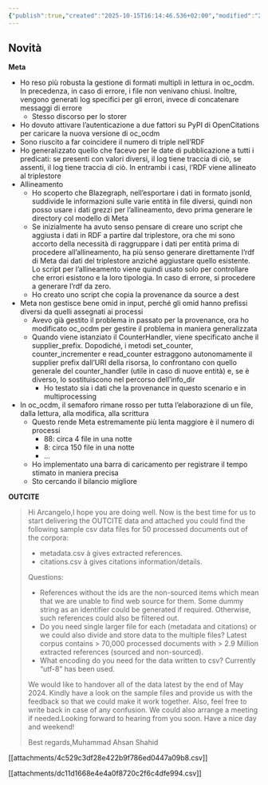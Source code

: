 ```yaml
---
{"publish":true,"created":"2025-10-15T16:14:46.536+02:00","modified":"2024-03-19T12:00:00.000+01:00","cssclasses":""}
---
```



## Novità

**Meta**

- Ho reso più robusta la gestione di formati multipli in lettura in oc_ocdm. In precedenza, in caso di errore, i file non venivano chiusi. Inoltre, vengono generati log specifici per gli errori, invece di concatenare messaggi di errore
    - Stesso discorso per lo storer
- Ho dovuto attivare l’autenticazione a due fattori su PyPI di OpenCitations per caricare la nuova versione di oc_ocdm
- Sono riuscito a far coincidere il numero di triple nell’RDF
- Ho generalizzato quello che facevo per le date di pubblicazione a tutti i predicati: se presenti con valori diversi, il log tiene traccia di ciò, se assenti, il log tiene traccia di ciò. In entrambi i casi, l’RDF viene allineato al triplestore
- Allineamento
    - Ho scoperto che Blazegraph, nell’esportare i dati in formato jsonld, suddivide le informazioni sulle varie entità in file diversi, quindi non posso usare i dati grezzi per l’allineamento, devo prima generare le directory col modello di Meta
    - Se inizialmente ha avuto senso pensare di creare uno script che aggiusta i dati in RDF a partire dal triplestore, ora che mi sono accorto della necessità di raggruppare i dati per entità prima di procedere all’allineamento, ha più senso generare direttamente l’rdf di Meta dai dati del triplestore anziché aggiustare quello esistente. Lo script per l’allineamento viene quindi usato solo per controllare che errori esistono e la loro tipologia. In caso di errore, si procedere a generare l’rdf da zero.
    - Ho creato uno script che copia la provenance da source a dest
- Meta non gestisce bene omid in input, perché gli omid hanno prefissi diversi da quelli assegnati ai processi
    - Avevo già gestito il problema in passato per la provenance, ora ho modificato oc_ocdm per gestire il problema in maniera generalizzata
    - Quando viene istanziato il CounterHandler, viene specificato anche il supplier_prefix. Dopodiché, i metodi set_counter, counter_incrementer e read_counter estraggono autonomamente il supplier prefix dall’URI della risorsa, lo confrontano con quello generale del counter_handler (utile in caso di nuove entità) e, se è diverso,  lo sostituiscono nel percorso dell’info_dir
        - Ho testato sia i dati che la provenance in questo scenario e in multiprocessing
- In oc_ocdm, il semaforo rimane rosso per tutta l’elaborazione di un file, dalla lettura, alla modifica, alla scrittura
    - Questo rende Meta estremamente più lenta maggiore è il numero di processi
        - 88: circa 4 file in una notte
        - 8: circa 150 file in una notte
        - …
    - Ho implementato una barra di caricamento per registrare il tempo stimato in maniera precisa
    - Sto cercando il bilancio migliore

**OUTCITE**

> Hi Arcangelo,I hope you are doing well. Now is the best time for us to start delivering the OUTCITE data and attached you could find the following sample csv data files for 50 processed documents out of the corpora:
> 
> - metadata.csv à gives extracted references.
> - citations.csv à gives citations information/details.
> 
> Questions:
> 
> - References without the ids are the non-sourced items which mean that we are unable to find web source for them. Some dummy string as an identifier could be generated if required. Otherwise, such references could also be filtered out.
> - Do you need single larger file for each (metadata and citations) or we could also divide and store data to the multiple files? Latest corpus contains > 70,000 processed documents with > 2.9 Million extracted references (sourced and non-sourced).
> - What encoding do you need for the data written to csv? Currently “utf-8” has been used.
> 
> We would like to handover all of the data latest by the end of May 2024. Kindly have a look on the sample files and provide us with the feedback so that we could make it work together. Also, feel free to write back in case of any confusion. We could also arrange a meeting if needed.Looking forward to hearing from you soon. Have a nice day and weekend!
> 
> Best regards,Muhammad Ahsan Shahid
> 

[[attachments/4c529c3df28e422b9f786ed0447a09b8.csv]]

[[attachments/dc11d1668e4e4a0f8720c2f6c4dfe994.csv]]